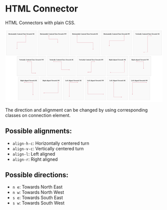 # HTML Connector

HTML Connectors with plain CSS.



![Screenshot](/Screenshot%202019-01-30%20at%2016.37.47.png "Html connector Screenshot")


The direction and alignment can be changed by using corresponding classes on connection element.

## Possible alignments:

- `align-h-c`: Horizontally centered turn
- `align-v-c`: Vertically centered turn
- `align-l`: Left aligned
- `align-r`: Right aligned


## Possible directions:

- `n e`: Towards North East
- `n w`: Towards North West
- `s e`: Towards South East
- `s w`: Towards South West
